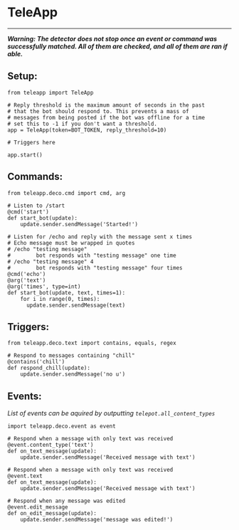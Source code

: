 TeleApp
=======
-------

***Warning: The detector does not stop once an event or command was successfully matched. All of them are checked, and all of them are ran if able.***

Setup:
------
```
from teleapp import TeleApp

# Reply threshold is the maximum amount of seconds in the past
# that the bot should respond to. This prevents a mass of
# messages from being posted if the bot was offline for a time
# set this to -1 if you don't want a threshold.
app = TeleApp(token=BOT_TOKEN, reply_threshold=10)

# Triggers here

app.start()
```

Commands:
---------
```
from teleapp.deco.cmd import cmd, arg

# Listen to /start
@cmd('start')
def start_bot(update):
    update.sender.sendMessage('Started!')

# Listen for /echo and reply with the message sent x times
# Echo message must be wrapped in quotes
# /echo "testing message"
#        bot responds with "testing message" one time
# /echo "testing message" 4
#        bot responds with "testing message" four times
@cmd('echo')
@arg('text')
@arg('times', type=int)
def start_bot(update, text, times=1):
    for i in range(0, times):
      update.sender.sendMessage(text)
```

Triggers:
---------
```
from teleapp.deco.text import contains, equals, regex

# Respond to messages containing "chill"
@contains('chill')
def respond_chill(update):
    update.sender.sendMessage('no u')
```

Events:
-------
*List of events can be aquired by outputting `telepot.all_content_types`*
```
import teleapp.deco.event as event

# Respond when a message with only text was received
@event.content_type('text')
def on_text_message(update):
    update.sender.sendMessage('Received message with text')

# Respond when a message with only text was received
@event.text
def on_text_message(update):
    update.sender.sendMessage('Received message with text')

# Respond when any message was edited
@event.edit_message
def on_edit_message(update):
    update.sender.sendMessage('message was edited!')
```
